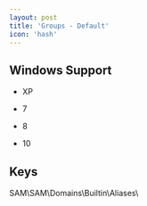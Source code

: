 ```yaml
---
layout: post
title: 'Groups - Default'
icon: 'hash'
---
```


## Windows Support

- XP

- 7

- 8

- 10



## Keys

SAM\SAM\Domains\Builtin\Aliases\

